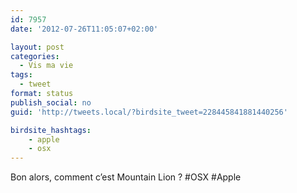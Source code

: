 ```yaml
---
id: 7957
date: '2012-07-26T11:05:07+02:00'

layout: post
categories:
  - Vis ma vie
tags:
  - tweet
format: status
publish_social: no
guid: 'http://tweets.local/?birdsite_tweet=228445841881440256'

birdsite_hashtags:
    - apple
    - osx
---
```


Bon alors, comment c’est Mountain Lion ? #OSX #Apple